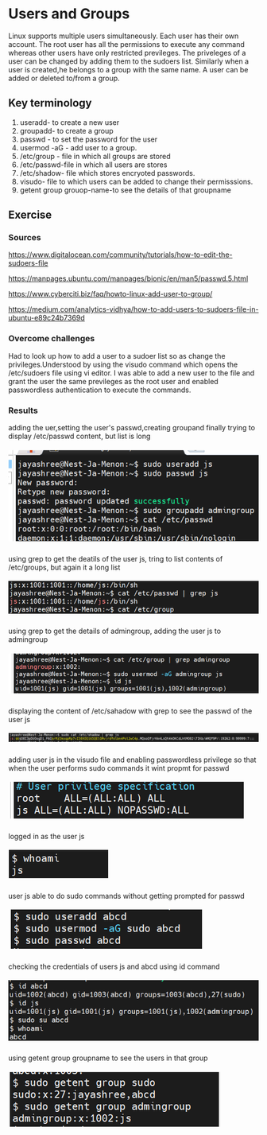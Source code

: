 #  Users and Groups

Linux supports multiple users simultaneously. Each user has their own account. The root user has all the permissions to execute any  command whereas other users have only restricted previleges. The priveleges of a user can be changed by adding them to the sudoers list. Similarly when a user is created,he belongs to a group with the same name. A user can be added or deleted to/from a group. 

## Key terminology

  1. useradd- to create a new user
  2. groupadd- to create a group
  3. passwd - to set the password for the user
  4. usermod -aG - add user to a group.
  5. /etc/group - file in which all groups are stored
  6. /etc/passwd-file in which all users are stores
  7. /etc/shadow- file which stores encryoted passwords.
  8. visudo- file to which users can be added to change their permisssions.
  9. getent group grouop-name-to see the details of that groupname
   
  
## Exercise
### Sources

https://www.digitalocean.com/community/tutorials/how-to-edit-the-sudoers-file

https://manpages.ubuntu.com/manpages/bionic/en/man5/passwd.5.html

https://www.cyberciti.biz/faq/howto-linux-add-user-to-group/

https://medium.com/analytics-vidhya/how-to-add-users-to-sudoers-file-in-ubuntu-e89c24b7369d


### Overcome challenges
Had to look up how to add a user to a sudoer list so as change the privileges.Understood by using the visudo command which opens the /etc/sudoers file using vi editor. I was able to add a new user to the file and grant the user the same previleges as the root user and enabled passwordless authentication to execute the commands. 

### Results

adding the uer,setting the user's passwd,creating groupand finally trying to display /etc/passwd content, but list is long
##### ![LNX-04-01img](https://github.com/Techgrounds-Cloud-9/cloud-9-jsm-1985/blob/main/00_includes/LNX-04/LNX-04-01.PNG)

using grep to get the deatils of the user js, tring to list contents of /etc/groups, but again it a long list
##### ![LNX-04-02img](https://github.com/Techgrounds-Cloud-9/cloud-9-jsm-1985/blob/main/00_includes/LNX-04/LNX-04-02.PNG)

using grep to get the details of admingroup, adding the user js to admingroup
##### ![LNX-04-03img](https://github.com/Techgrounds-Cloud-9/cloud-9-jsm-1985/blob/main/00_includes/LNX-04/LNX-04-03.PNG)

displaying the content of /etc/sahadow with grep to see the passwd of the user js
##### ![LNX-04-04img](https://github.com/Techgrounds-Cloud-9/cloud-9-jsm-1985/blob/main/00_includes/LNX-04/LNX-04-04.PNG)

adding user js in the visudo file and enabling passwordless privilege so that when the user performs sudo commands it wint propmt for passwd
##### ![LNX-04-05img](https://github.com/Techgrounds-Cloud-9/cloud-9-jsm-1985/blob/main/00_includes/LNX-04/LNX-04-05.PNG)
logged in as the user js
##### ![LNX-04-06img](https://github.com/Techgrounds-Cloud-9/cloud-9-jsm-1985/blob/main/00_includes/LNX-04/LNX-04-06.PNG)

user js able to do sudo commands without getting prompted for passwd
##### ![LNX-04-07img](https://github.com/Techgrounds-Cloud-9/cloud-9-jsm-1985/blob/main/00_includes/LNX-04/LNX-04-07.PNG)

checking the credentials of users js and abcd using id command
##### ![LNX-04-08img](https://github.com/Techgrounds-Cloud-9/cloud-9-jsm-1985/blob/main/00_includes/LNX-04/LNX-04-08.PNG)

using getent group groupname to see the users in that group
##### ![LNX-04-09img](https://github.com/Techgrounds-Cloud-9/cloud-9-jsm-1985/blob/main/00_includes/LNX-04/LNX-04-09.PNG)

